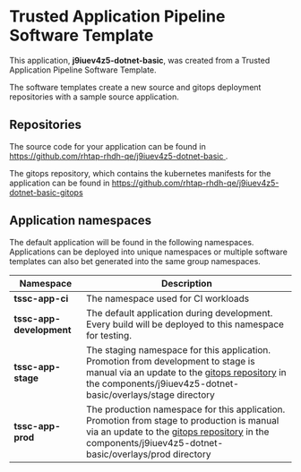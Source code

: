 # Trusted Application Pipeline Software Template

This application, **j9iuev4z5-dotnet-basic**, was created from a Trusted Application Pipeline Software Template.

The software templates create a new source and gitops deployment repositories with a sample source application. 

## Repositories

The source code for your application can be found in [https://github.com/rhtap-rhdh-qe/j9iuev4z5-dotnet-basic ](https://github.com/rhtap-rhdh-qe/j9iuev4z5-dotnet-basic ).
 
The gitops repository, which contains the kubernetes manifests for the application can be found in 
[https://github.com/rhtap-rhdh-qe/j9iuev4z5-dotnet-basic-gitops ](https://github.com/rhtap-rhdh-qe/j9iuev4z5-dotnet-basic-gitops ) 

## Application namespaces 

The default application will be found in the following namespaces. Applications can be deployed into unique namespaces or multiple software templates can also bet generated into the same group namespaces.  

|  Namespace   |  Description   |  
| -------- | -------- |
| **tssc-app-ci** | The namespace used for CI workloads |
| **tssc-app-development** | The default application during development. Every build will be deployed to this namespace for testing. |
| **tssc-app-stage** | The staging namespace for this application. Promotion from development to stage is manual via an update to the [gitops repository](https://github.com/rhtap-rhdh-qe/j9iuev4z5-dotnet-basic-gitops ) in the components/j9iuev4z5-dotnet-basic/overlays/stage directory |
| **tssc-app-prod** | The production namespace for this application. Promotion from stage to production is manual via an update to the [gitops repository](https://github.com/rhtap-rhdh-qe/j9iuev4z5-dotnet-basic-gitops ) in the components/j9iuev4z5-dotnet-basic/overlays/prod directory |